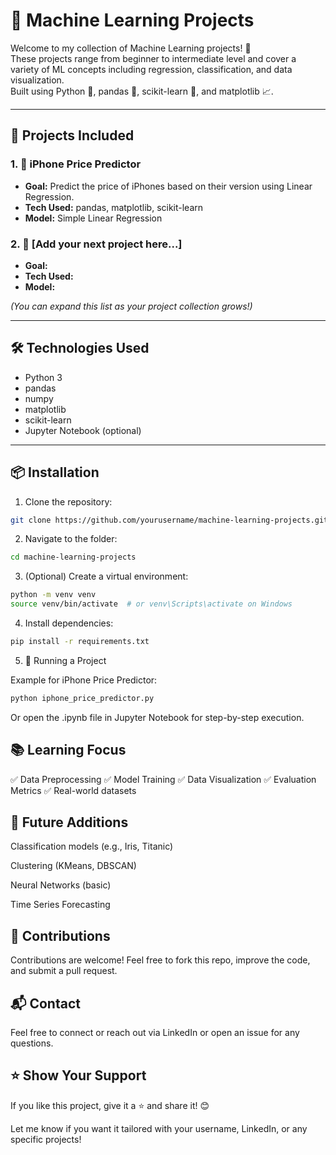 # 🚀 Machine Learning Projects

Welcome to my collection of Machine Learning projects! 🤖  
These projects range from beginner to intermediate level and cover a variety of ML concepts including regression, classification, and data visualization.  
Built using Python 🐍, pandas 🐼, scikit-learn 🎯, and matplotlib 📈.

---

## 📁 Projects Included

### 1. 📱 iPhone Price Predictor
- **Goal:** Predict the price of iPhones based on their version using Linear Regression.
- **Tech Used:** pandas, matplotlib, scikit-learn
- **Model:** Simple Linear Regression

### 2. 🔢 [Add your next project here...]
- **Goal:** 
- **Tech Used:**
- **Model:**

_(You can expand this list as your project collection grows!)_

---

## 🛠 Technologies Used
- Python 3
- pandas
- numpy
- matplotlib
- scikit-learn
- Jupyter Notebook (optional)

---

## 📦 Installation

1. Clone the repository:
```bash
git clone https://github.com/yourusername/machine-learning-projects.git
```

2. Navigate to the folder:
```bash
cd machine-learning-projects
```
    
3. (Optional) Create a virtual environment:
```bash
python -m venv venv
source venv/bin/activate  # or venv\Scripts\activate on Windows
```
    
4. Install dependencies:
```bash
pip install -r requirements.txt
```

5. 🚀 Running a Project

Example for iPhone Price Predictor:
```bash
python iphone_price_predictor.py
```
Or open the .ipynb file in Jupyter Notebook for step-by-step execution.
## 📚 Learning Focus

✅ Data Preprocessing
✅ Model Training
✅ Data Visualization
✅ Evaluation Metrics
✅ Real-world datasets

## 🌱 Future Additions

  Classification models (e.g., Iris, Titanic)

  Clustering (KMeans, DBSCAN)
  
  Neural Networks (basic)

  Time Series Forecasting

## 🙌 Contributions

Contributions are welcome! Feel free to fork this repo, improve the code, and submit a pull request.
## 📬 Contact

Feel free to connect or reach out via LinkedIn or open an issue for any questions.
## ⭐ Show Your Support

If you like this project, give it a ⭐ and share it! 😊

Let me know if you want it tailored with your username, LinkedIn, or any specific projects!
